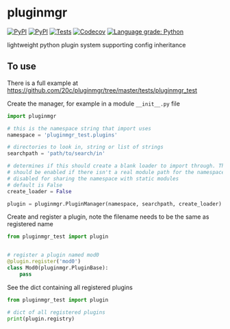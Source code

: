 
# pluginmgr


[![PyPI](https://img.shields.io/pypi/v/pluginmgr.svg?maxAge=3600)](https://pypi.python.org/pypi/pluginmgr)
[![PyPI](https://img.shields.io/pypi/pyversions/pluginmgr.svg?maxAge=3600)](https://pypi.python.org/pypi/pluginmgr)
[![Tests](https://github.com/20c/pluginmgr/workflows/tests/badge.svg)](https://github.com/20c/pluginmgr)
[![Codecov](https://img.shields.io/codecov/c/github/20c/pluginmgr/master.svg?maxAge=3600)](https://codecov.io/github/20c/pluginmgr)
[![Language grade: Python](https://img.shields.io/lgtm/grade/python/g/20c/pluginmgr.svg?logo=lgtm&logoWidth=18)](https://lgtm.com/projects/g/20c/pluginmgr/context:python)



lightweight python plugin system supporting config inheritance


## To use

There is a full example at <https://github.com/20c/pluginmgr/tree/master/tests/pluginmgr_test>

Create the manager, for example in a module `__init__.py` file

```python
import pluginmgr

# this is the namespace string that import uses
namespace = 'pluginmgr_test.plugins'

# directories to look in, string or list of strings
searchpath = 'path/to/search/in'

# determines if this should create a blank loader to import through. This
# should be enabled if there isn't a real module path for the namespace and
# disabled for sharing the namespace with static modules
# default is False
create_loader = False

plugin = pluginmgr.PluginManager(namespace, searchpath, create_loader)
```

Create and register a plugin, note the filename needs to be the same as registered name

```python
from pluginmgr_test import plugin


# register a plugin named mod0
@plugin.register('mod0')
class Mod0(pluginmgr.PluginBase):
    pass
```

See the dict containing all registered plugins

```python
from pluginmgr_test import plugin

# dict of all registered plugins
print(plugin.registry)
```

